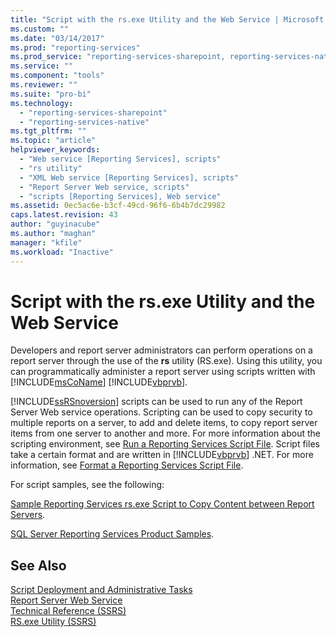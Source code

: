 ```yaml
---
title: "Script with the rs.exe Utility and the Web Service | Microsoft Docs"
ms.custom: ""
ms.date: "03/14/2017"
ms.prod: "reporting-services"
ms.prod_service: "reporting-services-sharepoint, reporting-services-native"
ms.service: ""
ms.component: "tools"
ms.reviewer: ""
ms.suite: "pro-bi"
ms.technology: 
  - "reporting-services-sharepoint"
  - "reporting-services-native"
ms.tgt_pltfrm: ""
ms.topic: "article"
helpviewer_keywords: 
  - "Web service [Reporting Services], scripts"
  - "rs utility"
  - "XML Web service [Reporting Services], scripts"
  - "Report Server Web service, scripts"
  - "scripts [Reporting Services], Web service"
ms.assetid: 0ec5ac6e-b3cf-49cd-96f6-6b4b7dc29982
caps.latest.revision: 43
author: "guyinacube"
ms.author: "maghan"
manager: "kfile"
ms.workload: "Inactive"
---
```

# Script with the rs.exe Utility and the Web Service
  Developers and report server administrators can perform operations on a report server through the use of the **rs** utility (RS.exe). Using this utility, you can programmatically administer a report server using scripts written with [!INCLUDE[msCoName](../../includes/msconame-md.md)] [!INCLUDE[vbprvb](../../includes/vbprvb-md.md)].  
  
 [!INCLUDE[ssRSnoversion](../../includes/ssrsnoversion-md.md)] scripts can be used to run any of the Report Server Web service operations. Scripting can be used to copy security to multiple reports on a server, to add and delete items, to copy report server items from one server to another and more. For more information about the scripting environment, see [Run a Reporting Services Script File](../../reporting-services/tools/run-a-reporting-services-script-file.md). Script files take a certain format and are written in [!INCLUDE[vbprvb](../../includes/vbprvb-md.md)] .NET. For more information, see [Format a Reporting Services Script File](../../reporting-services/tools/format-a-reporting-services-script-file.md).  
  
 For script samples, see the following:  
  
 [Sample Reporting Services rs.exe Script to Copy Content between Report Servers](../../reporting-services/tools/sample-reporting-services-rs-exe-script-to-copy-content-between-report-servers.md).  
  
 [SQL Server Reporting Services Product Samples](http://go.microsoft.com/fwlink/?LinkId=177889).  
  
## See Also  
 [Script Deployment and Administrative Tasks](../../reporting-services/tools/script-deployment-and-administrative-tasks.md)   
 [Report Server Web Service](../../reporting-services/report-server-web-service/report-server-web-service.md)   
 [Technical Reference &#40;SSRS&#41;](../../reporting-services/technical-reference-ssrs.md)   
 [RS.exe Utility &#40;SSRS&#41;](../../reporting-services/tools/rs-exe-utility-ssrs.md)  
  
  
